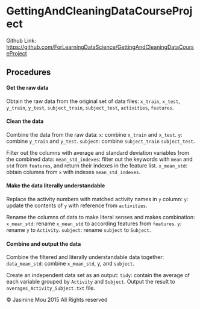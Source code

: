 # GettingAndCleaningDataCourseProject
Github Link: https://github.com/ForLearningDataScience/GettingAndCleaningDataCourseProject

## Procedures 


#### Get the raw data
Obtain the raw data from the original set of data files: 
	`x_train`, `x_test`, `y_train`, `y_test`, `subject_train`, `subject_test`,
	 `activities`, `features`.


#### Clean the data
Combine the data from the raw data:
	`x`: combine `x_train` and `x_test`.
	`y`: combine `y_train` and `y_test`.
	`subject`: combine `subject_train` `subject_test`. 

Filter out the columns with average and standard deviation variables from the combined data:
	`mean_std_indexes`: filter out the keywords with `mean` and `std` from `features`, and return their indexes in the feature list.
	`x_mean_std`: obtain columns from `x` with indexes `mean_std_indexes`.

#### Make the data literally understandable
Replace the activity numbers with matched activity names in `y` column:
	`y`: update the contents of `y` with reference from `activities`.

Rename the columns of data to make literal senses and makes combination:
	`x_mean_std`: rename `x_mean_std` to according features from `features`.
	`y`: rename `y` to `Activity`.
	`subject`: rename `subject` to `Subject`.


#### Combine and output the data
Combine the filtered and literally understandable data together: 
	`data_mean_std`: combine `x_mean_std`, y, and `subject`.

Create an independent data set as an output:
	`tidy`: contain the average of each variable grouped by `Activity` and `Subject`.
		Output the result to `averages_Activity_Subject.txt` file.




© Jasmine Mou 2015 All Rights reserved
